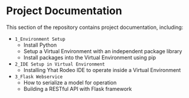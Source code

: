 # Project Documentation

This section of the repository contains project documentation, including:
* `1_Environment Setup`
  * Install Python
  * Setup a Virtual Environment with an independent package library
  * Install packages into the Virtual Environment using pip
* `2_IDE Setup in Virtual Environment`
  * Installing Yhat Rodeo IDE to operate inside a Virtual Environment
* `3_Flask Webservice`
  * How to serialize a model for operation
  * Building a RESTful API with Flask framework
